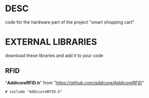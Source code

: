 # DESC
code for the hardware part of the project "smart shopping cart"

# EXTERNAL LIBRARIES
download these libraries and add it to your code

## RFID 
"**AddicoreRFID.h**" from "https://github.com/addicore/AddicoreRFID"


```# include "AddicoreRFID.h"```

